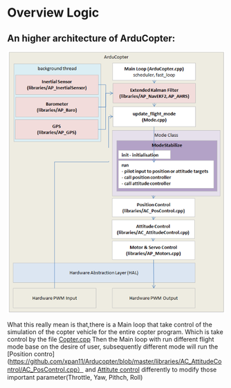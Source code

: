 # Overview Logic

## An higher architecture of ArduCopter:
![New VM](./pics/copter-architecture.png)

What this really mean is that,there is a Main loop that take control of the simulation of the copter vehicle for the entire copter program. Which is take control by the file [Copter.cpp](https://github.com/xpan11/Arducopter/blob/master/ArduCopter/Copter.cpp) Then the Main loop with run different flight mode base on the desire of user, subsequently different mode will run the [Position contro](https://github.com/xpan11/Arducopter/blob/master/libraries/AC_AttitudeControl/AC_PosControl.cpp） and [Attitute control](https://github.com/xpan11/Arducopter/blob/master/libraries/AC_AttitudeControl/AC_AttitudeControl.cpp) differently to modify those important parameter(Throttle, Yaw, Pithch, Roll)

